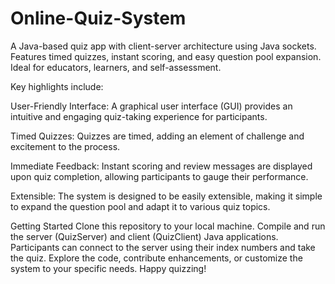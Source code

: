 # Online-Quiz-System
A Java-based quiz app with client-server architecture using Java sockets. Features timed quizzes, instant scoring, and easy question pool expansion. Ideal for educators, learners, and self-assessment.

Key highlights include:

User-Friendly Interface: A graphical user interface (GUI) provides an intuitive and engaging quiz-taking experience for participants.

Timed Quizzes: Quizzes are timed, adding an element of challenge and excitement to the process.

Immediate Feedback: Instant scoring and review messages are displayed upon quiz completion, allowing participants to gauge their performance.

Extensible: The system is designed to be easily extensible, making it simple to expand the question pool and adapt it to various quiz topics.

Getting Started
Clone this repository to your local machine.
Compile and run the server (QuizServer) and client (QuizClient) Java applications.
Participants can connect to the server using their index numbers and take the quiz.
Explore the code, contribute enhancements, or customize the system to your specific needs. Happy quizzing!
